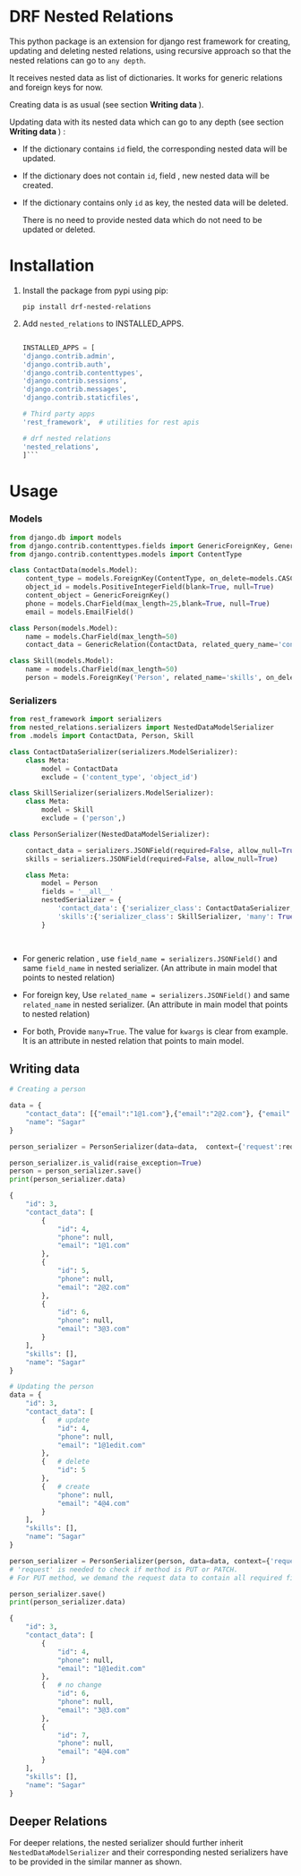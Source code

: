 
# DRF Nested Relations

This python package is an extension for django rest framework for  creating, updating and deleting nested relations, using recursive approach so that the nested relations can go to `any depth`.

It receives nested data as list of dictionaries. 
It works for generic relations and foreign keys for now.

Creating data is as usual (see section <b> Writing data </b>).

Updating data with its nested data which can go to any depth (see section <b> Writing data </b>) :
* If the dictionary contains `id` field, the corresponding nested data will be updated.

* If the dictionary does not contain `id`, field , new nested data will be created.

* If the dictionary contains only `id` as key, the nested data will be deleted.

  There is no need to provide nested data which do not need to be updated or deleted.

# Installation

1. Install the package from pypi using pip:

    `pip install drf-nested-relations`

2. Add `nested_relations` to INSTALLED_APPS.
    ```python
    
    INSTALLED_APPS = [
    'django.contrib.admin',
    'django.contrib.auth',
    'django.contrib.contenttypes',
    'django.contrib.sessions',
    'django.contrib.messages',
    'django.contrib.staticfiles',

    # Third party apps
    'rest_framework',  # utilities for rest apis

    # drf nested relations
    'nested_relations',
   ]```


# Usage

### Models 

```python
from django.db import models
from django.contrib.contenttypes.fields import GenericForeignKey, GenericRelation
from django.contrib.contenttypes.models import ContentType

class ContactData(models.Model):
    content_type = models.ForeignKey(ContentType, on_delete=models.CASCADE, blank=True, null=True)
    object_id = models.PositiveIntegerField(blank=True, null=True)
    content_object = GenericForeignKey()
    phone = models.CharField(max_length=25,blank=True, null=True)
    email = models.EmailField()

class Person(models.Model):
    name = models.CharField(max_length=50)
    contact_data = GenericRelation(ContactData, related_query_name='content_obj_person')

class Skill(models.Model):
    name = models.CharField(max_length=50)
    person = models.ForeignKey('Person', related_name='skills', on_delete=models.CASCADE)
````

### Serializers

```Python
from rest_framework import serializers
from nested_relations.serializers import NestedDataModelSerializer
from .models import ContactData, Person, Skill

class ContactDataSerializer(serializers.ModelSerializer):
    class Meta:
        model = ContactData
        exclude = ('content_type', 'object_id')

class SkillSerializer(serializers.ModelSerializer):
    class Meta:
        model = Skill
        exclude = ('person',)

class PersonSerializer(NestedDataModelSerializer):

    contact_data = serializers.JSONField(required=False, allow_null=True)
    skills = serializers.JSONField(required=False, allow_null=True)

    class Meta:
        model = Person
        fields = '__all__'
        nestedSerializer = {
            'contact_data': {'serializer_class': ContactDataSerializer, 'many': True, 'kwargs': 'content_object'},
            'skills':{'serializer_class': SkillSerializer, 'many': True, 'kwargs': 'person'}
        }

   
```


* For generic relation , 
use `field_name = serializers.JSONField()`  and same `field_name` in nested serializer. (An attribute in main model that points to nested relation)

* For foreign key, 
Use `related_name = serializers.JSONField()` and same `related_name` in nested serializer. (An attribute in main model that points to nested relation)

* For both,
Provide `many=True`. The value for `kwargs` is clear from example. It is an attribute in nested relation that points to main model.

## Writing data
```python
# Creating a person

data = {
    "contact_data": [{"email":"1@1.com"},{"email":"2@2.com"}, {"email":"3@3.com"}],
    "name": "Sagar"
}

person_serializer = PersonSerializer(data=data,  context={'request':request}) 

person_serializer.is_valid(raise_exception=True)
person = person_serializer.save()
print(person_serializer.data)

{
    "id": 3,
    "contact_data": [
        {
            "id": 4,
            "phone": null,
            "email": "1@1.com"
        },
        {
            "id": 5,
            "phone": null,
            "email": "2@2.com"
        },
        {
            "id": 6,
            "phone": null,
            "email": "3@3.com"
        }
    ],
    "skills": [],
    "name": "Sagar"
}

# Updating the person
data = {
    "id": 3,
    "contact_data": [
        {   # update
            "id": 4,  
            "phone": null,
            "email": "1@1edit.com"
        },
        {   # delete
            "id": 5    
        },
        {   # create        
            "phone": null, 
            "email": "4@4.com"
        }
    ],
    "skills": [],
    "name": "Sagar"
}

person_serializer = PersonSerializer(person, data=data, context={'request':request})
# 'request' is needed to check if method is PUT or PATCH. 
# For PUT method, we demand the request data to contain all required fields.

person_serializer.save()
print(person_serializer.data)

{
    "id": 3,
    "contact_data": [
        {
            "id": 4,
            "phone": null,
            "email": "1@1edit.com"
        },
        {   # no change
            "id": 6,
            "phone": null,
            "email": "3@3.com" 
        },
        {
            "id": 7,
            "phone": null,
            "email": "4@4.com"
        }
    ],
    "skills": [],
    "name": "Sagar"
}
```
## Deeper Relations
For deeper relations, the nested serializer should further inherit `NestedDataModelSerializer` and their corresponding nested serializers have to be provided in the similar manner as shown.


